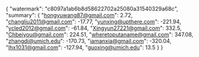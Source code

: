 {
    "watermark": "c8097a1ab6b8d58622702a25080a31540329a68c", 
    "summary": {
        "hongyuwang87@gmail.com": 2.72, 
        "changliu2011@gmail.com": -17.77, 
        "yunxing@upthere.com": -221.94, 
        "ycled2012@gmail.com": -61.84, 
        "Xingyun27221@gmail.com": 332.5, 
        "Chbeiyou@gmail.com": 224.51, 
        "wheretoputaname@gmail.com": 347.08, 
        "zhangdi@umich.edu": -170.73, 
        "iamanxia@gmail.com": -320.04, 
        "lhx1031@gmail.com": -127.94, 
        "guoxing@umich.edu": 13.5
    }
}